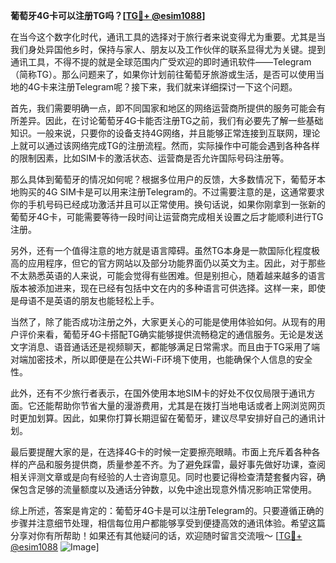 **葡萄牙4G卡可以注册TG吗？[[TG💪+ @esim1088](https://t.me/s/esim1088)]**

在当今这个数字化时代，通讯工具的选择对于旅行者来说变得尤为重要。尤其是当我们身处异国他乡时，保持与家人、朋友以及工作伙伴的联系显得尤为关键。提到通讯工具，不得不提的就是全球范围内广受欢迎的即时通讯软件——Telegram（简称TG）。那么问题来了，如果你计划前往葡萄牙旅游或生活，是否可以使用当地的4G卡来注册Telegram呢？接下来，我们就来详细探讨一下这个问题。

首先，我们需要明确一点，即不同国家和地区的网络运营商所提供的服务可能会有所差异。因此，在讨论葡萄牙4G卡能否注册TG之前，我们有必要先了解一些基础知识。一般来说，只要你的设备支持4G网络，并且能够正常连接到互联网，理论上就可以通过该网络完成TG的注册流程。然而，实际操作中可能会遇到各种各样的限制因素，比如SIM卡的激活状态、运营商是否允许国际号码注册等。

那么具体到葡萄牙的情况如何呢？根据多位用户的反馈，大多数情况下，葡萄牙本地购买的4G SIM卡是可以用来注册Telegram的。不过需要注意的是，这通常要求你的手机号码已经成功激活并且可以正常使用。换句话说，如果你刚拿到一张新的葡萄牙4G卡，可能需要等待一段时间让运营商完成相关设置之后才能顺利进行TG注册。

另外，还有一个值得注意的地方就是语言障碍。虽然TG本身是一款国际化程度极高的应用程序，但它的官方网站以及部分功能界面仍以英文为主。因此，对于那些不太熟悉英语的人来说，可能会觉得有些困难。但是别担心，随着越来越多的语言版本被添加进来，现在已经有包括中文在内的多种语言可供选择。这样一来，即使是母语不是英语的朋友也能轻松上手。

当然了，除了能否成功注册之外，大家更关心的可能是使用体验如何。从现有的用户评价来看，葡萄牙4G卡搭配TG确实能够提供流畅稳定的通信服务。无论是发送文字消息、语音通话还是视频聊天，都能够满足日常需求。而且由于TG采用了端对端加密技术，所以即便是在公共Wi-Fi环境下使用，也能确保个人信息的安全性。

此外，还有不少旅行者表示，在国外使用本地SIM卡的好处不仅仅局限于通讯方面。它还能帮助你节省大量的漫游费用，尤其是在拨打当地电话或者上网浏览网页时更加划算。因此，如果你打算长期逗留在葡萄牙，建议尽早安排好自己的通讯计划。

最后要提醒大家的是，在选择4G卡的时候一定要擦亮眼睛。市面上充斥着各种各样的产品和服务提供商，质量参差不齐。为了避免踩雷，最好事先做好功课，查阅相关评测文章或是向有经验的人士咨询意见。同时也要记得检查清楚套餐内容，确保包含足够的流量额度以及通话分钟数，以免中途出现意外情况影响正常使用。

综上所述，答案是肯定的：葡萄牙4G卡是可以注册Telegram的。只要遵循正确的步骤并注意细节处理，相信每位用户都能够享受到便捷高效的通讯体验。希望这篇分享对你有所帮助！如果还有其他疑问的话，欢迎随时留言交流哦～ [[TG💪+ @esim1088](https://t.me/s/esim1088) ![Image](https://i.postimg.cc/4NQfJmqS/Snipaste-2025-05-13-00-14-12.png)]